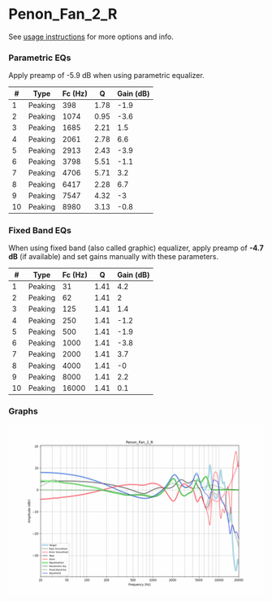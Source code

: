 # Penon_Fan_2_R
See [usage instructions](https://github.com/jaakkopasanen/AutoEq#usage) for more options and info.

### Parametric EQs
Apply preamp of -5.9 dB when using parametric equalizer.

|   # | Type    |   Fc (Hz) |    Q |   Gain (dB) |
|-----|---------|-----------|------|-------------|
|   1 | Peaking |       398 | 1.78 |        -1.9 |
|   2 | Peaking |      1074 | 0.95 |        -3.6 |
|   3 | Peaking |      1685 | 2.21 |         1.5 |
|   4 | Peaking |      2061 | 2.78 |         6.6 |
|   5 | Peaking |      2913 | 2.43 |        -3.9 |
|   6 | Peaking |      3798 | 5.51 |        -1.1 |
|   7 | Peaking |      4706 | 5.71 |         3.2 |
|   8 | Peaking |      6417 | 2.28 |         6.7 |
|   9 | Peaking |      7547 | 4.32 |        -3   |
|  10 | Peaking |      8980 | 3.13 |        -0.8 |

### Fixed Band EQs
When using fixed band (also called graphic) equalizer, apply preamp of **-4.7 dB** (if available) and set gains manually with these parameters.

|   # | Type    |   Fc (Hz) |    Q |   Gain (dB) |
|-----|---------|-----------|------|-------------|
|   1 | Peaking |        31 | 1.41 |         4.2 |
|   2 | Peaking |        62 | 1.41 |         2   |
|   3 | Peaking |       125 | 1.41 |         1.4 |
|   4 | Peaking |       250 | 1.41 |        -1.2 |
|   5 | Peaking |       500 | 1.41 |        -1.9 |
|   6 | Peaking |      1000 | 1.41 |        -3.8 |
|   7 | Peaking |      2000 | 1.41 |         3.7 |
|   8 | Peaking |      4000 | 1.41 |        -0   |
|   9 | Peaking |      8000 | 1.41 |         2.2 |
|  10 | Peaking |     16000 | 1.41 |         0.1 |

### Graphs
![](./Penon_Fan_2_R.png)
